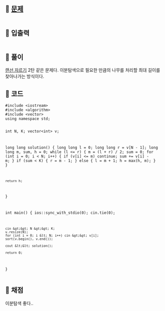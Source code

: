 <h2 id="🌽-문제">🌽 <a href="https://www.acmicpc.net/problem/2805">문제</a></h2>
<p><img alt="" src="https://velog.velcdn.com/images/coolgamja_/post/5ee0bbb6-2ab9-4351-a390-96d7bcb798ea/image.png" /></p>
<h2 id="🥕-입출력">🥕 입출력</h2>
<p><img alt="" src="https://velog.velcdn.com/images/coolgamja_/post/b2ae723f-8254-48e8-925a-231e3358d0e8/image.png" /></p>
<h2 id="🥔-풀이">🥔 풀이</h2>
<p><a href="https://velog.io/@coolgamja_/C-%EB%B0%B1%EC%A4%80-1654.-%EB%9E%9C%EC%84%A0-%EC%9E%90%EB%A5%B4%EA%B8%B0">랜선 자르기</a> 2탄 같은 문제다.
이분탐색으로 필요한 만큼의 나무를 처리할 최대 길이를 찾아나가는 방식이다.</p>
<h2 id="🥬-코드">🥬 코드</h2>
<pre><code class="language-cpp">#include &lt;iostream&gt;
#include &lt;algorithm&gt;
#include &lt;vector&gt;
using namespace std;

int N, K;
vector&lt;int&gt; v;

long long solution() {
    long long l = 0;
    long long r = v[N - 1];
    long long m, sum, h = 0;
    while (l &lt;= r) {
        m = (l + r) / 2;
        sum = 0;
        for (int i = 0; i &lt; N; i++) {
            if (v[i] &lt;= m) continue;
            sum += v[i] - m;
        }
        if (sum &lt; K) {
            r = m - 1;
        }
        else {
            l = m + 1;
            h = max(h, m);
        }
    }

    return h;
}

int main() {
    ios::sync_with_stdio(0);
    cin.tie(0);

    cin &gt;&gt; N &gt;&gt; K;
    v.resize(N);
    for (int i = 0; i &lt; N; i++) cin &gt;&gt; v[i];
    sort(v.begin(), v.end());

    cout &lt;&lt; solution();

    return 0;
}</code></pre>
<h2 id="🥜-채점">🥜 채점</h2>
<p>이분탐색 좋다..</p>
<p><img alt="" src="https://velog.velcdn.com/images/coolgamja_/post/beede770-850b-4602-b386-53857486e668/image.png" /></p>